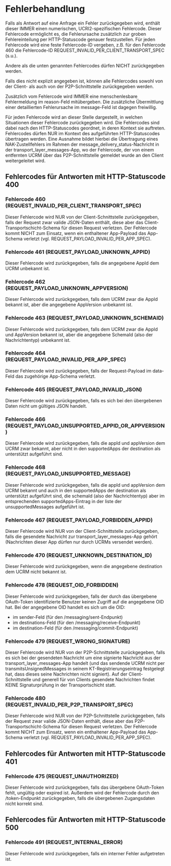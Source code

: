 # Fehlerbehandlung
Falls als Antwort auf eine Anfrage ein Fehler zurückgegeben wird, enthält dieser IMMER einen numerischen, UCRI2-spezifischen Fehlercode. Dieser Fehlercode ermöglicht es, die Fehlerursache zusätzlich zur groben Fehlereinteilung per HTTP-Statuscode genauer festzustellen.
Für jeden Fehlercode wird eine feste Fehlercode-ID vergeben, z.B. für den Fehlercode 460 die Fehlercode-ID REQUEST_INVALID_PER_CLIENT_TRANSPORT_SPEC (s.u.).

Andere als die unten genannten Fehlercodes dürfen NICHT zurückgegeben werden.

Falls dies nicht explizit angegeben ist, können alle Fehlercodes sowohl von der Client- als auch von der P2P-Schnittstelle zurückgegeben werden.

Zusätzlich vom Fehlercode wird IMMER eine menschenlesbare Fehlermeldung im reason-Feld mitübergeben. Die zusätzliche Übermittlung einer detaillierten Fehlerursache im message-Feld ist dagegen freiwillig. 

Für jeden Fehlercode wird an dieser Stelle dargestellt, in welchen Situationen dieser Fehlercode zurückgegeben wird. Die Fehlercodes sind dabei nach den HTTP-Statuscodes geordnet, in deren Kontext sie auftreten. Fehlercodes dürfen NUR im Kontext des aufgeführten HTTP-Statuscodes übertragen werden. Eine Ausnahme bildet hierbei die Übertragung eines NAK-Zustellfehlers im Rahmen der message_delivery_status-Nachricht in der transport_layer_messages-App, wo der Fehlercode, der von einem entfernten UCRM über das P2P-Schnittstelle gemeldet wurde an den Client weitergeleitet wird.

## Fehlercodes für Antworten mit HTTP-Statuscode 400
### Fehlercode 460 (REQUEST_INVALID_PER_CLIENT_TRANSPORT_SPEC)
Dieser Fehlercode wird NUR von der Client-Schnittstelle zurückgegeben, falls der Request zwar valide JSON-Daten enthält, diese aber das Client-Transportschicht-Schema für diesen Request verletzen. Der Fehlercode kommt NICHT zum Einsatz, wenn ein enthaltener App-Payload das App-Schema verletzt (vgl. REQUEST_PAYLOAD_INVALID_PER_APP_SPEC).
### Fehlercode 461 (REQUEST_PAYLOAD_UNKNOWN_APPID)
Dieser Fehlercode wird zurückgegeben, falls die angegebene AppId dem UCRM unbekannt ist.
### Fehlercode 462 (REQUEST_PAYLOAD_UNKNOWN_APPVERSION)
Dieser Fehlercode wird zurückgegeben, falls dem UCRM zwar die AppId bekannt ist, aber die angegebene AppVersion unbekannt ist.
### Fehlercode 463 (REQUEST_PAYLOAD_UNKNOWN_SCHEMAID)
Dieser Fehlercode wird zurückgegeben, falls dem UCRM zwar die AppId und AppVersion bekannt ist, aber die angegebene SchemaId (also der Nachrichtentyp) unbekannt ist.
### Fehlercode 464 (REQUEST_PAYLOAD_INVALID_PER_APP_SPEC)
Dieser Fehlercode wird zurückgegeben, falls der Request-Payload im data-Feld das zugehörige App-Schema verletzt.
### Fehlercode 465 (REQUEST_PAYLOAD_INVALID_JSON)
Dieser Fehlercode wird zurückgegeben, falls es sich bei den übergebenen Daten nicht um gültiges JSON handelt.
### Fehlercode 466 (REQUEST_PAYLOAD_UNSUPPORTED_APPID_OR_APPVERSION)
Dieser Fehlercode wird zurückgegeben, falls die appId und appVersion dem UCRM zwar bekannt, aber nicht in den supportedApps der destination als unterstützt aufgeführt sind. 
### Fehlercode 468 (REQUEST_PAYLOAD_UNSUPPORTED_MESSAGE)
Dieser Fehlercode wird zurückgegeben, falls die appId und appVersion dem UCRM bekannt und auch in den supportedApps der destination als unterstützt aufgeführt sind, die schemaId (also der Nachrichtentyp) aber im entsprechenden supportedApps-Eintrag in der liste der unsupportedMessages aufgeführt ist.
### Fehlercode 467 (REQUEST_PAYLOAD_FORBIDDEN_APPID)
Dieser Fehlercode wird NUR von der Client-Schnittstelle zurückgegeben, falls die gesendete Nachricht zur transport_layer_messages-App gehört (Nachrichten dieser App dürfen nur durch UCRMs versendet werden).
### Fehlercode 470 (REQUEST_UNKNOWN_DESTINATION_ID)
Dieser Fehlercode wird zurückgegeben, wenn die angegebene destination dem UCRM nicht bekannt ist.
### Fehlercode 478 (REQUEST_OID_FORBIDDEN)
Dieser Fehlercode wird zurückgegeben, falls der durch das übergebene OAuth-Token identifizierte Benutzer keinen Zugriff auf die angegebene OID hat. Bei der angegebene OID handelt es sich um die OID:
- im sender-Feld (für den /messaging/sent-Endpunkt)
- im destinations-Feld (für den /messaging/receive-Endpunkt)
- im destination-Feld (für den /messaging/commit-Endpunkt)
### Fehlercode 479 (REQUEST_WRONG_SIGNATURE)
Dieser Fehlercode wird NUR von der P2P-Schnittstelle zurückgegeben, falls es sich bei der gesendeten Nachricht um eine signierte Nachricht aus der transport_layer_messages-App handelt (und das sendende UCRM nicht per transmitsUnsignedMessages in seinem KT-Registrierungseintrag festgelegt hat, dass dieses seine Nachrichten nicht signiert).
Auf der Client-Schnittstelle und generell für von Clients gesendete Nachrichten findet KEINE Signaturprüfung in der Transportschicht statt.
### Fehlercode 480 (REQUEST_INVALID_PER_P2P_TRANSPORT_SPEC)
Dieser Fehlercode wird NUR von der P2P-Schnittstelle zurückgegeben, falls der Request zwar valide JSON-Daten enthält, diese aber das P2P-Transportschicht-Schema für diesen Request verletzen. Der Fehlercode kommt NICHT zum Einsatz, wenn ein enthaltener App-Payload das App-Schema verletzt (vgl. REQUEST_PAYLOAD_INVALID_PER_APP_SPEC).

## Fehlercodes für Antworten mit HTTP-Statuscode 401

### Fehlercode 475 (REQUEST_UNAUTHORIZED)
Dieser Fehlercode wird zurückgegeben, falls das übergebene OAuth-Token fehlt, ungültig oder expired ist. Außerdem wird der Fehlercode durch den /token-Endpunkt zurückgegeben, falls die übergebenen Zugangsdaten nicht korrekt sind.

##  Fehlercodes für Antworten mit HTTP-Statuscode 500

### Fehlercode 491 (REQUEST_INTERNAL_ERROR)
Dieser Fehlercode wird zurückgegeben, falls ein interner Fehler aufgetreten ist.

